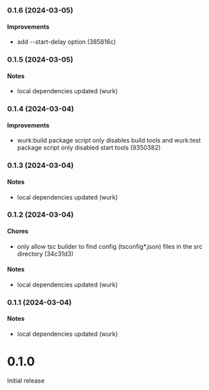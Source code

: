 ### 0.1.6 (2024-03-05)

#### Improvements

- add --start-delay option (385816c)

### 0.1.5 (2024-03-05)

#### Notes

- local dependencies updated (wurk)

### 0.1.4 (2024-03-04)

#### Improvements

- wurk:build package script only disables build tools and wurk:test package script only disabled start tools (9350382)

### 0.1.3 (2024-03-04)

#### Notes

- local dependencies updated (wurk)

### 0.1.2 (2024-03-04)

#### Chores

- only allow tsc builder to find config (tsconfig&#42;.json) files in the src directory (34c31d3)

#### Notes

- local dependencies updated (wurk)

### 0.1.1 (2024-03-04)

#### Notes

- local dependencies updated (wurk)

# 0.1.0

Initial release
